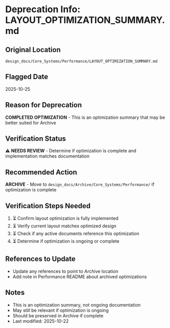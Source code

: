 # Deprecation Info: LAYOUT_OPTIMIZATION_SUMMARY.md

## Original Location

`design_docs/Core_Systems/Performance/LAYOUT_OPTIMIZATION_SUMMARY.md`

## Flagged Date

2025-10-25

## Reason for Deprecation

**COMPLETED OPTIMIZATION** - This is an optimization summary that may be better suited for Archive

## Verification Status

⚠️ **NEEDS REVIEW** - Determine if optimization is complete and implementation matches documentation

## Recommended Action

**ARCHIVE** - Move to `design_docs/Archive/Core_Systems/Performance/` if optimization is complete

## Verification Steps Needed

1. ⏳ Confirm layout optimization is fully implemented
2. ⏳ Verify current layout matches optimized design
3. ⏳ Check if any active documents reference this optimization
4. ⏳ Determine if optimization is ongoing or complete

## References to Update

- Update any references to point to Archive location
- Add note in Performance README about archived optimizations

## Notes

- This is an optimization summary, not ongoing documentation
- May still be relevant if optimization is ongoing
- Should be preserved in Archive if complete
- Last modified: 2025-10-22
